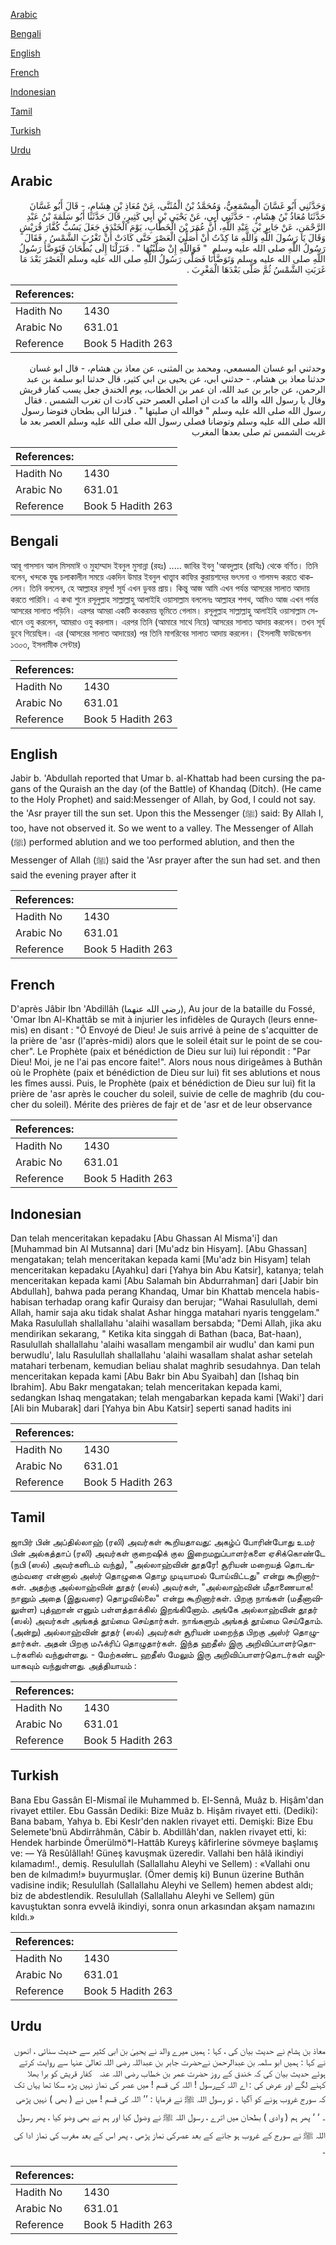 [Arabic](#arabic)

[Bengali](#bengali)

[English](#english)

[French](#french)

[Indonesian](#indonesian)

[Tamil](#tamil)

[Turkish](#turkish)

[Urdu](#urdu)

## Arabic


<div dir="rtl" lang="ar" style={{fontSize:'larger',backgroundColor:'#f8f9fa',padding:20}}>
وَحَدَّثَنِي أَبُو غَسَّانَ الْمِسْمَعِيُّ، وَمُحَمَّدُ بْنُ الْمُثَنَّى، عَنْ مُعَاذِ بْنِ هِشَامٍ، - قَالَ أَبُو غَسَّانَ حَدَّثَنَا مُعَاذُ بْنُ هِشَامٍ، - حَدَّثَنِي أَبِي، عَنْ يَحْيَى بْنِ أَبِي كَثِيرٍ، قَالَ حَدَّثَنَا أَبُو سَلَمَةَ بْنُ عَبْدِ الرَّحْمَنِ، عَنْ جَابِرِ بْنِ عَبْدِ اللَّهِ، أَنَّ عُمَرَ بْنَ الْخَطَّابِ، يَوْمَ الْخَنْدَقِ جَعَلَ يَسُبُّ كُفَّارَ قُرَيْشٍ وَقَالَ يَا رَسُولَ اللَّهِ وَاللَّهِ مَا كِدْتُ أَنْ أُصَلِّيَ الْعَصْرَ حَتَّى كَادَتْ أَنْ تَغْرُبَ الشَّمْسُ ‏.‏ فَقَالَ رَسُولُ اللَّهِ صلى الله عليه وسلم ‏ "‏ فَوَاللَّهِ إِنْ صَلَّيْتُهَا ‏"‏ ‏.‏ فَنَزَلْنَا إِلَى بُطْحَانَ فَتَوَضَّأَ رَسُولُ اللَّهِ صلى الله عليه وسلم وَتَوَضَّأْنَا فَصَلَّى رَسُولُ اللَّهِ صلى الله عليه وسلم الْعَصْرَ بَعْدَ مَا غَرَبَتِ الشَّمْسُ ثُمَّ صَلَّى بَعْدَهَا الْمَغْرِبَ ‏.‏
</div>
<div style={{backgroundColor:'#f8f9fa',padding:20, marginBottom: 10}}><table> <thead> <tr> <th>References:</th> <th></th> </tr> </thead> <tbody><tr><td>Hadith No</td><td>1430</td></tr><tr><td>Arabic No</td><td>631.01</td></tr><tr><td>Reference</td><td>Book 5 Hadith 263</td></tr></tbody></table></div>


<div dir="rtl" lang="ar" style={{fontSize:'larger',backgroundColor:'#f8f9fa',padding:20}}>
وحدثني ابو غسان المسمعي، ومحمد بن المثنى، عن معاذ بن هشام، - قال ابو غسان حدثنا معاذ بن هشام، - حدثني ابي، عن يحيى بن ابي كثير، قال حدثنا ابو سلمة بن عبد الرحمن، عن جابر بن عبد الله، ان عمر بن الخطاب، يوم الخندق جعل يسب كفار قريش وقال يا رسول الله والله ما كدت ان اصلي العصر حتى كادت ان تغرب الشمس . فقال رسول الله صلى الله عليه وسلم " فوالله ان صليتها " . فنزلنا الى بطحان فتوضا رسول الله صلى الله عليه وسلم وتوضانا فصلى رسول الله صلى الله عليه وسلم العصر بعد ما غربت الشمس ثم صلى بعدها المغرب
</div>
<div style={{backgroundColor:'#f8f9fa',padding:20, marginBottom: 10}}><table> <thead> <tr> <th>References:</th> <th></th> </tr> </thead> <tbody><tr><td>Hadith No</td><td>1430</td></tr><tr><td>Arabic No</td><td>631.01</td></tr><tr><td>Reference</td><td>Book 5 Hadith 263</td></tr></tbody></table></div>

## Bengali


<div dir="ltr" lang="bn" style={{fontSize:'larger',backgroundColor:'#f8f9fa',padding:20}}>
আবূ গাসসান আল মিসমাঈ ও মুহাম্মাদ ইবনুল মুসান্না (রহঃ) ..... জাবির ইবনু 'আবদুল্লাহ (রাযিঃ) থেকে বর্ণিত। তিনি বলেন, খন্দকে যুদ্ধ চলাকালীন সময়ে একদিন উমার ইবনুল খাত্ত্বাব কাফির কুরায়শদের ভৎসনা ও গালমন্দ করতে থাকলেন। তিনি বললেন, হে আল্লাহর রসূল! সূর্য এখন ডুবন্ত প্রায়। কিন্তু আজ আমি এখন পর্যন্ত আসরের সালাত আদায় করতে পারিনি। এ কথা শুনে রসূলুল্লাহ সাল্লাল্লাহু আলাইহি ওয়াসাল্লাম বললেনঃ আল্লাহর শপথ, আমিও আজ এখন পর্যন্ত আসরের সালাত পড়িনি। এরপর আমরা একটি কংকরময় ভূমিতে গেলাম। রসূলুল্লাহ সাল্লাল্লাহু আলাইহি ওয়াসাল্লাম সেখানে ওযু করলেন, আমরাও ওযু করলাম। এরপর তিনি (আমারে সাথে নিয়ে) আসরের সালাত আদায় করলেন। তখন সূর্য ডুবে গিয়েছিল। এর (আসরের সালাত আদায়ের) পর তিনি মাগরিবের সালাত আদায় করলেন। (ইসলামী ফাউন্ডেশন ১৩০৩, ইসলামীক সেন্টার)
</div>
<div style={{backgroundColor:'#f8f9fa',padding:20, marginBottom: 10}}><table> <thead> <tr> <th>References:</th> <th></th> </tr> </thead> <tbody><tr><td>Hadith No</td><td>1430</td></tr><tr><td>Arabic No</td><td>631.01</td></tr><tr><td>Reference</td><td>Book 5 Hadith 263</td></tr></tbody></table></div>

## English


<div dir="ltr" lang="en" style={{fontSize:'larger',backgroundColor:'#f8f9fa',padding:20}}>
Jabir b. 'Abdullah reported that Umar b. al-Khattab had been cursing the pagans of the Quraish an the day (of the Battle) of Khandaq (Ditch). (He came to the Holy Prophet) and said:Messenger of Allah, by God, I could not say. the 'Asr prayer till the sun set. Upon this the Messenger (ﷺ) said: By Allah I, too, have not observed it. So we went to a valley. The Messenger of Allah (ﷺ) performed ablution and we too performed ablution, and then the Messenger of Allah (ﷺ) said the 'Asr prayer after the sun had set. and then said the evening prayer after it
</div>
<div style={{backgroundColor:'#f8f9fa',padding:20, marginBottom: 10}}><table> <thead> <tr> <th>References:</th> <th></th> </tr> </thead> <tbody><tr><td>Hadith No</td><td>1430</td></tr><tr><td>Arabic No</td><td>631.01</td></tr><tr><td>Reference</td><td>Book 5 Hadith 263</td></tr></tbody></table></div>

## French


<div dir="ltr" lang="fr" style={{fontSize:'larger',backgroundColor:'#f8f9fa',padding:20}}>
D'après Jâbir Ibn 'Abdillâh (رضي الله عنهما), Au jour de la bataille du Fossé, 'Omar Ibn Al-Khattâb se mit à injurier les infidèles de Quraych (leurs ennemis) en disant : "Ô Envoyé de Dieu! Je suis arrivé à peine de s'acquitter de la prière de 'asr (l'après-midi) alors que le soleil était sur le point de se coucher". Le Prophète (paix et bénédiction de Dieu sur lui) lui répondit : "Par Dieu! Moi, je ne l'ai pas encore faite!". Alors nous nous dirigeâmes à Buthân où le Prophète (paix et bénédiction de Dieu sur lui) fit ses ablutions et nous les fîmes aussi. Puis, le Prophète (paix et bénédiction de Dieu sur lui) fit la prière de 'asr après le coucher du soleil, suivie de celle de maghrib (du coucher du soleil). Mérite des prières de fajr et de 'asr et de leur observance
</div>
<div style={{backgroundColor:'#f8f9fa',padding:20, marginBottom: 10}}><table> <thead> <tr> <th>References:</th> <th></th> </tr> </thead> <tbody><tr><td>Hadith No</td><td>1430</td></tr><tr><td>Arabic No</td><td>631.01</td></tr><tr><td>Reference</td><td>Book 5 Hadith 263</td></tr></tbody></table></div>

## Indonesian


<div dir="ltr" lang="id" style={{fontSize:'larger',backgroundColor:'#f8f9fa',padding:20}}>
Dan telah menceritakan kepadaku [Abu Ghassan Al Misma'i] dan [Muhammad bin Al Mutsanna] dari [Mu'adz bin Hisyam]. [Abu Ghassan] mengatakan; telah menceritakan kepada kami [Mu'adz bin Hisyam] telah menceritakan kepadaku [Ayahku] dari [Yahya bin Abu Katsir], katanya; telah menceritakan kepada kami [Abu Salamah bin Abdurrahman] dari [Jabir bin Abdullah], bahwa pada perang Khandaq, Umar bin Khattab mencela habis-habisan terhadap orang kafir Quraisy dan berujar; "Wahai Rasulullah, demi Allah, hamir saja aku tidak shalat Ashar hingga matahari nyaris tenggelam." Maka Rasulullah shallallahu 'alaihi wasallam bersabda; "Demi Allah, jika aku mendirikan sekarang, " Ketika kita singgah di Bathan (baca, Bat-haan), Rasulullah shallallahu 'alaihi wasallam mengambil air wudlu' dan kami pun berwudlu', lalu Rasulullah shallallahu 'alaihi wasallam shalat ashar setelah matahari terbenam, kemudian beliau shalat maghrib sesudahnya. Dan telah menceritakan kepada kami [Abu Bakr bin Abu Syaibah] dan [Ishaq bin Ibrahim]. Abu Bakr mengatakan; telah menceritakan kepada kami, sedangkan Ishaq mengatakan; telah mengabarkan kepada kami [Waki'] dari [Ali bin Mubarak] dari [Yahya bin Abu Katsir] seperti sanad hadits ini
</div>
<div style={{backgroundColor:'#f8f9fa',padding:20, marginBottom: 10}}><table> <thead> <tr> <th>References:</th> <th></th> </tr> </thead> <tbody><tr><td>Hadith No</td><td>1430</td></tr><tr><td>Arabic No</td><td>631.01</td></tr><tr><td>Reference</td><td>Book 5 Hadith 263</td></tr></tbody></table></div>

## Tamil


<div dir="ltr" lang="ta" style={{fontSize:'larger',backgroundColor:'#f8f9fa',padding:20}}>
ஜாபிர் பின் அப்தில்லாஹ் (ரலி) அவர்கள் கூறியதாவது: அகழ்ப் போரின்போது உமர் பின் அல்கத்தாப் (ரலி) அவர்கள் குறைஷிக் குல இறைமறுப்பாளர்களை ஏசிக்கொண்டே (நபி (ஸல்) அவர்களிடம் வந்து), "அல்லாஹ்வின் தூதரே! சூரியன் மறையத் தொடங்கும்வரை என்னால் அஸ்ர் தொழுகை தொழ முடியாமல் போய்விட்டது" என்று கூறினார்கள். அதற்கு அல்லாஹ்வின் தூதர் (ஸல்) அவர்கள், "அல்லாஹ்வின் மீதாணையாக! நானும் அதை (இதுவரை) தொழவில்லை" என்று கூறினார்கள். பிறகு நாங்கள் (மதீனாவிலுள்ள) புத்ஹான் எனும் பள்ளத்தாக்கில் இறங்கினோம். அங்கே அல்லாஹ்வின் தூதர் (ஸல்) அவர்கள் அங்கத் தூய்மை செய்தார்கள். நாங்களும் அங்கத் தூய்மை செய்தோம். (அன்று) அல்லாஹ்வின் தூதர் (ஸல்) அவர்கள் சூரியன் மறைந்த பிறகு அஸ்ர் தொழுதார்கள். அதன் பிறகு மஃக்ரிப் தொழுதார்கள். இந்த ஹதீஸ் இரு அறிவிப்பாளர்தொடர்களில் வந்துள்ளது. - மேற்கண்ட ஹதீஸ் மேலும் இரு அறிவிப்பாளர்தொடர்கள் வழியாகவும் வந்துள்ளது. அத்தியாயம் :
</div>
<div style={{backgroundColor:'#f8f9fa',padding:20, marginBottom: 10}}><table> <thead> <tr> <th>References:</th> <th></th> </tr> </thead> <tbody><tr><td>Hadith No</td><td>1430</td></tr><tr><td>Arabic No</td><td>631.01</td></tr><tr><td>Reference</td><td>Book 5 Hadith 263</td></tr></tbody></table></div>

## Turkish


<div dir="ltr" lang="tr" style={{fontSize:'larger',backgroundColor:'#f8f9fa',padding:20}}>
Bana Ebu Gassân El-Mismaî ile Muhammed b. El-Sennâ, Muâz b. Hişâm'dan rivayet ettiler. Ebu Gassân Dediki: Bize Muâz b. Hişâm rivayet etti. (Dediki): Bana babam, Yahya b. Ebi Keslr'den naklen rivayet etti. Demişki: Bize Ebu Selemete'bnü Abdirrâhmân, Câbir b. Abdillâh'dan, naklen rivayet etti, ki: Hendek harbinde Ömerülmö*l-Hattâb Kureyş kâfirlerine sövmeye başlamış ve: — Yâ Resûlâllah! Güneş kavuşmak üzeredir. Vallahi ben hâlâ ikindiyi kılamadım!., demiş. Resulullah (Sallallahu Aleyhi ve Sellem) : «Vallahi onu ben de kılmadım!» buyurmuşlar. (Ömer demiş ki) Bunun üzerine Buthân vadisine indik; Resulullah (Sallallahu Aleyhi ve Sellem) hemen abdest aldı; biz de abdestlendik. Resulullah (Sallallahu Aleyhi ve Sellem) gün kavuştuktan sonra evvelâ ikindiyi, sonra onun arkasından akşam namazını kıldı.»
</div>
<div style={{backgroundColor:'#f8f9fa',padding:20, marginBottom: 10}}><table> <thead> <tr> <th>References:</th> <th></th> </tr> </thead> <tbody><tr><td>Hadith No</td><td>1430</td></tr><tr><td>Arabic No</td><td>631.01</td></tr><tr><td>Reference</td><td>Book 5 Hadith 263</td></tr></tbody></table></div>

## Urdu


<div dir="rtl" lang="ur" style={{fontSize:'larger',backgroundColor:'#f8f9fa',padding:20}}>
معاذ بن ہشام نے حدیث بیان کی ، کہا : ہمیں میرے والد نے یحییٰ بن ابی کثیر سے حدیث سنائی ، انھوں نے کہا : ہمیں ابو سلمہ بن عبدالرحمن نےحضرت جابر بن عبداللہ رضی اللہ تعالیٰ عنہا سے روایت کرتے ہوئے حدیث بیان کی کہ خندق کے روز حضرت عمر بن خطاب ‌رضی ‌اللہ ‌عنہ ‌ ‌ کفار قریش کو برا بھلا کہنے لگے اور عرض کی : اے اللہ کےرسول ! اللہ کی قسم ! میں عصر کی نماز نہیں پڑھ سکا تھا یہاں تک کہ سورج غروب ہونے کو آگیا ۔ تو رسول اللہ ﷺ نے فرمایا : ’’ اللہ کی قسم ! میں نے ( بھی ) نہیں پڑھی ۔ ‘ ‘ پھر ہم ( وادی ) بطحان میں اترے ، رسول اللہ ﷺ نے وضول کیا اور ہم نے بھی وضو کیا ، پھر رسول اللہ ﷺ نے سورج کے غروب ہو جانے کے بعد عصرکی نماز پڑھی ، پھر اس کے بعد مغرب کی نماز ادا کی ۔
</div>
<div style={{backgroundColor:'#f8f9fa',padding:20, marginBottom: 10}}><table> <thead> <tr> <th>References:</th> <th></th> </tr> </thead> <tbody><tr><td>Hadith No</td><td>1430</td></tr><tr><td>Arabic No</td><td>631.01</td></tr><tr><td>Reference</td><td>Book 5 Hadith 263</td></tr></tbody></table></div>
